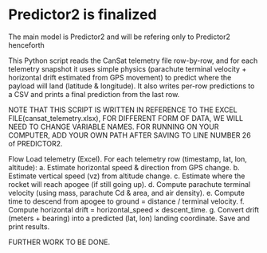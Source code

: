 # Predictor2 is finalized
The main model is Predictor2 and will be refering only to Predictor2 henceforth

This Python script reads the CanSat telemetry file row-by-row, and for each telemetry snapshot it uses simple physics (parachute terminal velocity + horizontal drift estimated from GPS movement) to predict where the payload will land (latitude & longitude). It also writes per-row predictions to a CSV and prints a final prediction from the last row. 

NOTE THAT THIS SCRIPT IS WRITTEN IN REFERENCE TO THE EXCEL FILE(cansat_telemetry.xlsx), FOR DIFFERENT FORM OF DATA, WE WILL NEED TO CHANGE VARIABLE NAMES.  FOR RUNNING ON YOUR COMPUTER, ADD YOUR OWN PATH AFTER SAVING TO LINE NUMBER 26 of PREDICTOR2.

Flow
Load telemetry (Excel).
For each telemetry row (timestamp, lat, lon, altitude):
 a. Estimate horizontal speed & direction from GPS change.
 b. Estimate vertical speed (vz) from altitude change.
 c. Estimate where the rocket will reach apogee (if still going up).
 d. Compute parachute terminal velocity (using mass, parachute Cd & area, and air density).
 e. Compute time to descend from apogee to ground = distance / terminal velocity.
 f. Compute horizontal drift = horizontal_speed × descent_time.
 g. Convert drift (meters + bearing) into a predicted (lat, lon) landing coordinate.
Save and print results.

FURTHER WORK TO BE DONE. 
 




